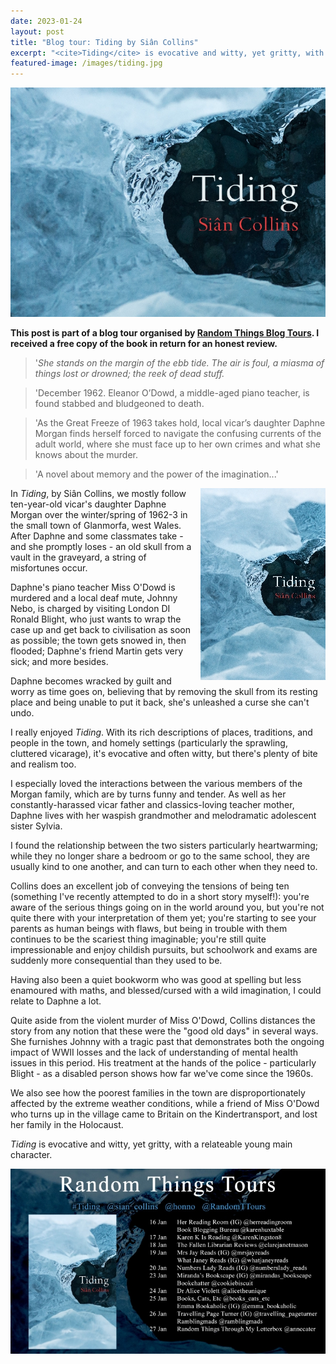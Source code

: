 ```yaml
---
date: 2023-01-24
layout: post
title: "Blog tour: Tiding by Siân Collins"
excerpt: "<cite>Tiding</cite> is evocative and witty, yet gritty, with a relateable young main character."
featured-image: /images/tiding.jpg
---
```


![Tiding](/images/tiding.jpg)

**This post is part of a blog tour organised by [Random Things Blog Tours](http://randomthingsthroughmyletterbox.blogspot.com/p/services-to-publishers-authors-blog.html). I received a free copy of the book in return for an honest review.**

> '<em>She stands on the margin of the ebb tide. The air is foul, a miasma of things lost or drowned; the reek of dead stuff.</em>

> 'December 1962. Eleanor O’Dowd, a middle-aged piano teacher, is found stabbed and bludgeoned to death.

> 'As the Great Freeze of 1963 takes hold, local vicar’s daughter Daphne Morgan finds herself forced to navigate the confusing currents of the adult world, where she must face up to her own crimes and what she knows about the murder.

> 'A novel about memory and the power of the imagination...'

<img src="/images/tiding-200.jpg" alt="Tiding" style="float: right; margin-bottom: 10px; margin-left: 10px;">

In <cite>Tiding</cite>, by Siân Collins, we mostly follow ten-year-old vicar's daughter Daphne Morgan over the winter/spring of 1962-3 in the small town of Glanmorfa, west Wales. After Daphne and some classmates take - and she promptly loses - an old skull from a vault in the graveyard, a string of misfortunes occur.

Daphne's piano teacher Miss O'Dowd is murdered and a local deaf mute, Johnny Nebo, is charged by visiting London DI Ronald Blight, who just wants to wrap the case up and get back to civilisation as soon as possible; the town gets snowed in, then flooded; Daphne's friend Martin gets very sick; and more besides.

Daphne becomes wracked by guilt and worry as time goes on, believing that by removing the skull from its resting place and being unable to put it back, she's unleashed a curse she can't undo.

I really enjoyed <cite>Tiding</cite>. With its rich descriptions of places, traditions, and people in the town, and homely settings (particularly the sprawling, cluttered vicarage), it's evocative and often witty, but there's plenty of bite and realism too.

I especially loved the interactions between the various members of the Morgan family, which are by turns funny and tender. As well as her constantly-harassed vicar father and classics-loving teacher mother, Daphne lives with her waspish grandmother and melodramatic adolescent sister Sylvia.

I found the relationship between the two sisters particularly heartwarming; while they no longer share a bedroom or go to the same school, they are usually kind to one another, and can turn to each other when they need to.

Collins does an excellent job of conveying the tensions of being ten (something I've recently attempted to do in a short story myself!): you're aware of the serious things going on in the world around you, but you're not quite there with your interpretation of them yet; you're starting to see your parents as human beings with flaws, but being in trouble with them continues to be the scariest thing imaginable; you're still quite impressionable and enjoy childish pursuits, but schoolwork and exams are suddenly more consequential than they used to be.

Having also been a quiet bookworm who was good at spelling but less enamoured with maths, and blessed/cursed with a wild imagination, I could relate to Daphne a lot.

Quite aside from the violent murder of Miss O'Dowd, Collins distances the story from any notion that these were the "good old days" in several ways. She furnishes Johnny with a tragic past that demonstrates both the ongoing impact of WWII losses and the lack of understanding of mental health issues in this period. His treatment at the hands of the police - particularly Blight - as a disabled person shows how far we've come since the 1960s.

We also see how the poorest families in the town are disproportionately affected by the extreme weather conditions, while a friend of Miss O'Dowd who turns up in the village came to Britain on the Kindertransport, and lost her family in the Holocaust.

<cite>Tiding</cite> is evocative and witty, yet gritty, with a relateable young main character.

![Tiding blog tour banner](/images/tiding-banner.jpg)